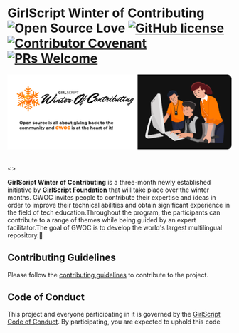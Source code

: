 # GirlScript Winter of Contributing <br/> ![Open Source Love](https://badges.frapsoft.com/os/v2/open-source.svg?v=103) [![GitHub license](https://img.shields.io/badge/license-MIT-blue.svg)](LICENSE) [![Contributor Covenant](https://img.shields.io/badge/Contributor%20Covenant-2.1-4baaaa.svg)](.github/CODE_OF_CONDUCT.md) [![PRs Welcome](https://img.shields.io/badge/PRs-welcome-green.svg)](.github/CONTRIBUTING.md) 

<img src="banner_readme.png"  style="max-width: 100%; height: auto;"/>

<br/><>
<br/>


**GirlScript Winter of Contributing** is a three-month newly established initiative by **[GirlScript Foundation](https://www.girlscript.tech/home)** that will take place over the winter months. GWOC invites people to contribute their expertise and ideas in order to improve their technical abilities and obtain significant experience in the field of tech education.Throughout the program, the participants can contribute to a range of themes while being guided by an expert facilitator.The goal of GWOC is to develop the world's largest multilingual repository.🧡

<!-- ## Explore the topics
- [Frontend Web Development](./Frontend-Web-Development)
- [Backend Web Development](./Backend-Web-Development)
- [Android Development](./Android-development) -->


## Contributing Guidelines
Please follow the [contributing guidelines](./.github/CONTRIBUTING.md) to contribute to the project.

## Code of Conduct

This project and everyone participating in it is governed by the [GirlScript Code of Conduct](./.github/CODE_OF_CONDUCT.md). By participating, you are expected to uphold this code
